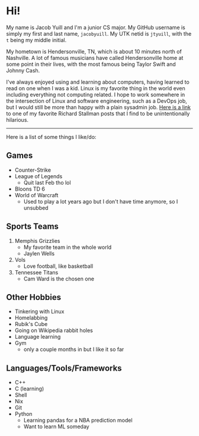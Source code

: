 # Hi!

My name is Jacob Yuill and I'm a junior CS major. My GitHub username is simply my first and last name, `jacobyuill`. My UTK netid is `jtyuill`, with the `t` being my middle initial.

My hometown is Hendersonville, TN, which is about 10 minutes north of Nashville. A lot of famous musicians have called Hendersonville home at some point in their lives, with the most famous being Taylor Swift and Johnny Cash. 

I've always enjoyed using and learning about computers, having learned to read on one when I was a kid. Linux is my favorite thing in the world even including everything not computing related. I hope to work somewhere in the intersection of Linux and software engineering, such as a DevOps job, but I would still be more than happy with a plain sysadmin job. [Here is a link](https://www.gnu.org/gnu/incorrect-quotation.en.html) to one of my favorite Richard Stallman posts that I find to be unintentionally hilarious.

---

Here is a list of some things I like/do:

## Games
- Counter-Strike 
- League of Legends
    - Quit last Feb tho lol
- Bloons TD 6 
- World of Warcraft
    - Used to play a lot years ago but I don't have time anymore, so I unsubbed

## Sports Teams
1. Memphis Grizzlies
    - My favorite team in the whole world
    - Jaylen Wells
2. Vols
    - Love football, like basketball
3. Tennessee Titans
    - Cam Ward is the chosen one

## Other Hobbies
- Tinkering with Linux
- Homelabbing
- Rubik's Cube
- Going on Wikipedia rabbit holes
- Language learning
- Gym
    - only a couple months in but I like it so far

## Languages/Tools/Frameworks
- C++
- C (learning)
- Shell
- Nix
- Git
- Python
    - Learning pandas for a NBA prediction model
    - Want to learn ML someday





